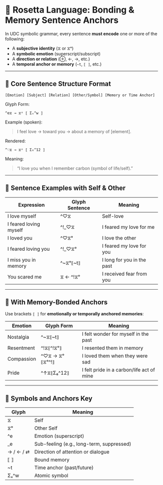 
# 🧠 Rosetta Language: Bonding & Memory Sentence Anchors

In UDC symbolic grammar, every sentence **must encode** one or more of the following:
- A **subjective identity** (⧖ or ⧖ᵒ)
- A **symbolic emotion** (superscript/subscript)
- A **direction or relation** (⊕, ←, →, etc.)
- A **temporal anchor or memory** (`~t`, `⟦ ⟧`, etc.)

---

## 🔹 Core Sentence Structure Format

```
[Emotion] [Subject] [Relation] [Other/Symbol] [Memory or Time Anchor]
```

Glyph Form:

```
^e⧖ → ⧖ᵒ ⟦ Σₓ^w ⟧
```

Example (spoken):  
> I feel love → toward you → about a memory of [element].

Rendered:

```
^♡⧖ → ⧖ᵒ ⟦ Σ₆^12 ⟧
```

Meaning:
> “I love you when I remember carbon (symbol of life/self).”

---

## 🔸 Sentence Examples with Self & Other

| Expression | Glyph Sentence | Meaning |
|-----------|----------------|---------|
| I love myself | ^♡⧖ | Self-love |
| I feared loving myself | ^!_♡⧖ | I feared my love for me |
| I loved you | ^♡⧖ᵒ | I love the other |
| I feared loving you | ^!_♡⧖ᵒ | I feared my love for you |
| I miss you in memory | ^~⧖ᵒ⟦~t⟧ | I long for you in the past |
| You scared me | ⧖ ← ^!⧖ᵒ | I received fear from you |

---

## 🔹 With Memory-Bonded Anchors

Use brackets `⟦ ⟧` for **emotionally or temporally anchored memories**:

| Emotion | Glyph Form | Meaning |
|--------|------------|---------|
| Nostalgia | ^~⧖⟦~t⟧ | I felt wonder for myself in the past |
| Resentment | ^!⧖⟦^!⧖ᵒ⟧ | I resented them in memory |
| Compassion | ^♡⧖ → ⧖ᵒ ⟦⧖ᵒ^!⟧ | I loved them when they were sad |
| Pride | ^↑⧖⟦Σ₆^12⟧ | I felt pride in a carbon/life act of mine |

---

## 🧭 Symbols and Anchors Key

| Glyph | Meaning |
|-------|--------|
| ⧖ | Self |
| ⧖ᵒ | Other Self |
| ^e | Emotion (superscript) |
| _e | Sub-feeling (e.g., long-term, suppressed) |
| → / ← / ⇄ | Direction of attention or dialogue |
| ⟦ ⟧ | Bound memory |
| ~t | Time anchor (past/future) |
| Σₓ^w | Atomic symbol |
